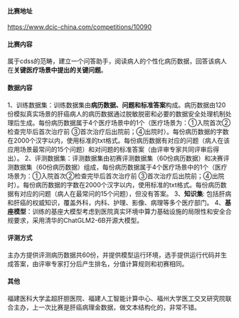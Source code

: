 #### 比赛地址

https://www.dcic-china.com/competitions/10090

#### 比赛内容

属于cdss的范畴，建立一个问答助手，阅读病人的个性化病历数据，回答该病人在**关键医疗场景中提出的关键问题**。

#### 数据内容

1、训练数据集：训练数据集由**病历数据、问题和标准答案**构成。病历数据由120份模拟真实场景的肝癌病人的病历数据通过脱敏脱密和必要的数据安全处理机制处理后生成。每份病历数据属于4个医疗场景中的1个（医疗场景为：①入院首次②检查完毕后首次治疗前 ③首次治疗后出院前；④出院时）。每份病历数据的字数在2000个汉字以内，使用标准的txt格式。每份病历数据有对应的问题（病人在该应用场景最常问的15个问题）和对问题的标准答案（由评审专家共同评审后得出）。
2、评测数据集：评测数据集由初赛评测数据集（60份病历数据）和决赛评测数据集（60份病历数据）组成，每份病历数据属于4个医疗场景中的1个（医疗场景为：①入院首次②检查完毕后首次治疗前 ③首次治疗后出院前；④出院时）。每份病历数据的字数在2000个汉字以内，使用标准的txt格式。每份病历数据有对应的问题（病人在最常问的15个问题），但没有答案。
3、**知识集**: 包括肝病和肝癌的权威知识，覆盖外科，内科、护理、影像、病理等多个医疗部门。
4、**基座模型**：训练的基座大模型考虑到医院真实环境中算力基础设施的局限性和安全合规要求，采用清华的ChatGLM2-6B开源大模型。

#### 评测方式

主办方提供评测病历数据共60份，并提供模型运行环境，选手提供运行代码并生成答案，由评审专家打分后产生排名，分值计算规则和初赛相同。

#### 其他

福建医科大学孟超肝胆医院、福建人工智能计算中心、福州大学医工交叉研究院联合主办，上一次比赛是肝癌病理金数据，做文本结构化的，非常不错。
